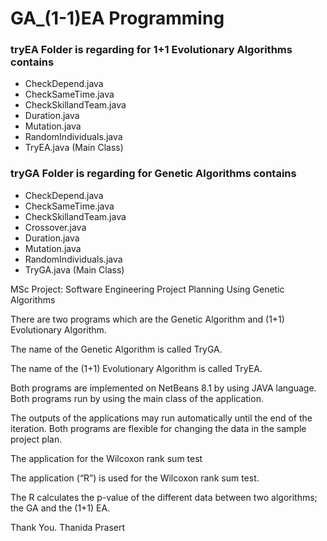 # GA_(1-1)EA Programming



### tryEA Folder is regarding for 1+1 Evolutionary Algorithms contains 
  - CheckDepend.java
  - CheckSameTime.java
  - CheckSkillandTeam.java
  - Duration.java
  - Mutation.java
  - RandomIndividuals.java
  - TryEA.java (Main Class)

### tryGA Folder is regarding for Genetic Algorithms contains
  - CheckDepend.java
  - CheckSameTime.java
  - CheckSkillandTeam.java
  - Crossover.java
  - Duration.java
  - Mutation.java
  - RandomIndividuals.java
  - TryGA.java (Main Class) 



MSc Project: Software Engineering Project Planning Using Genetic Algorithms

There are two programs which are the Genetic Algorithm and (1+1) Evolutionary Algorithm. 

The name of the Genetic Algorithm is called TryGA.

The name of the (1+1) Evolutionary Algorithm is called TryEA. 

Both programs are implemented on NetBeans 8.1 by using JAVA language. 
Both programs run by using the main class of the application. 


The outputs of the applications may run automatically until the end of the iteration. 
Both programs are flexible for changing the data in the sample project plan.

The application for the Wilcoxon rank sum test

The application (“R”) is used for the Wilcoxon rank sum test. 

The R calculates the p-value of the different data between two algorithms; the GA and the (1+1) EA. 


Thank You.
Thanida Prasert
